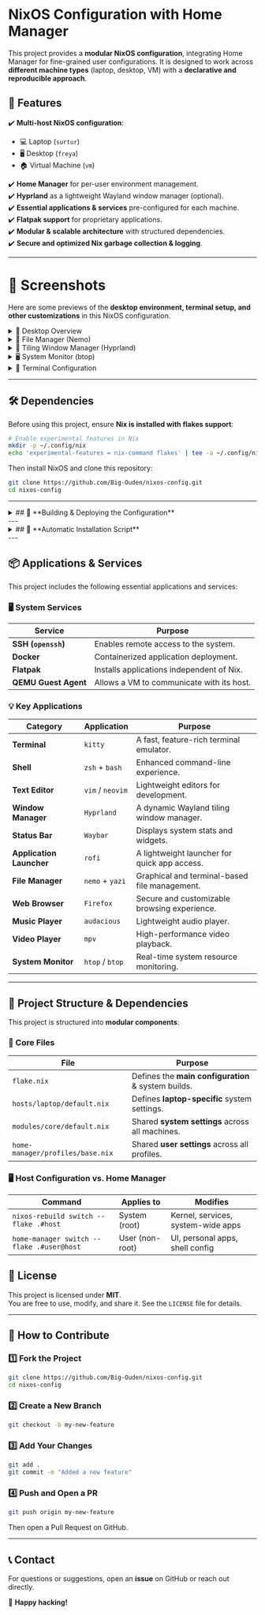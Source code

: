 # NixOS Configuration with Home Manager

This project provides a **modular NixOS configuration**, integrating Home Manager for fine-grained user configurations. It is designed to work across **different machine types** (laptop, desktop, VM) with a **declarative and reproducible approach**.

## 📌 **Features**
✔️ **Multi-host NixOS configuration**:
   - 💻 Laptop (`surtur`)  
   - 🖥️ Desktop (`freya`)  
   - 🏠 Virtual Machine (`vm`)  

✔️ **Home Manager** for per-user environment management.  
✔️ **Hyprland** as a lightweight Wayland window manager (optional).  
✔️ **Essential applications & services** pre-configured for each machine.  
✔️ **Flatpak support** for proprietary applications.  
✔️ **Modular & scalable architecture** with structured dependencies.  
✔️ **Secure and optimized Nix garbage collection & logging**.  

---


# 📸 Screenshots  

Here are some previews of the **desktop environment, terminal setup, and other customizations** in this NixOS configuration.  



<details>
  <summary>🌿 Desktop Overview</summary>
  
  ![Desktop Environment](screenshots/desktop.png)
</details>

<details>
  <summary>📂 File Manager (Nemo)</summary>
  
  ![File Manager](screenshots/file-manager.png)
</details>

<details>
  <summary>🔲 Tiling Window Manager (Hyprland)</summary>
  
  ![Hyprland Setup](screenshots/hyprland.png)
</details>

<details>
  <summary>🖥️ System Monitor (btop)</summary>
  
  ![btop Monitoring](screenshots/btop.png)
</details>

<details>
  <summary>🔧 Terminal Configuration</summary>
  
  ![Terminal Config](screenshots/terminal.png)
</details>



---


## 🛠️ **Dependencies**
Before using this project, ensure **Nix is installed with flakes support**:

```sh
# Enable experimental features in Nix
mkdir -p ~/.config/nix
echo 'experimental-features = nix-command flakes' | tee -a ~/.config/nix/nix.conf
```

Then install NixOS and clone this repository:

```sh
git clone https://github.com/Big-Ouden/nixos-config.git
cd nixos-config
```

---
<details>
<summary>
## 🔧 **Building & Deploying the Configuration**
</summary>
### **1️⃣ Applying the NixOS System Configuration (Host)**
To rebuild your **entire system (host)**, replacing `laptop` with `desktop` or `vm` as needed:

```sh
sudo nixos-rebuild switch --flake .#laptop
```

**What does this do?**  
- Applies **system-wide settings** (kernel, drivers, networking, etc.).
- Configures system-level **services** (Docker, SSH, Flatpak).
- Manages hardware-specific **configurations**.

---

### **2️⃣ Applying the User Configuration (Home Manager)**
To rebuild **only the user environment**, replacing `simon@laptop` with your user and host:

```sh
home-manager switch --flake .#simon@laptop
```

**What does this do?**  
- Configures **user-specific settings** (shell, themes, applications).
- Installs and manages **user-level packages**.
- Applies **window manager & UI tweaks**.

⚠ **System (`nixos-rebuild`) and user (`home-manager switch`) configurations are independent!**  
Changes to one **do not** affect the other.

</details>
---

<details>
<summary>
## 🔧 **Automatic Installation Script**
</summary>
Instead of manually running the above commands, you can use the **provided installation script**:

```sh
chmod +x install.sh
./install.sh <host> <user>
```

For example, to install on a **laptop** for user **simon**:

```sh
./install.sh laptop simon
```

This script:
✔️ **Applies the system configuration (`nixos-rebuild`)**  
✔️ **Applies the user configuration (`home-manager switch`)**  
</details>
---

## 📦 **Applications & Services**
This project includes the following essential applications and services:

### **🖥️ System Services**
| Service  | Purpose |
|----------|--------|
| **SSH (`openssh`)** | Enables remote access to the system. |
| **Docker** | Containerized application deployment. |
| **Flatpak** | Installs applications independent of Nix. |
| **QEMU Guest Agent** | Allows a VM to communicate with its host. |

### **💡 Key Applications**
| Category              | Application  | Purpose |
|-----------------------|-------------|---------|
| **Terminal**         | `kitty`      | A fast, feature-rich terminal emulator. |
| **Shell**           | `zsh` + `bash` | Enhanced command-line experience. |
| **Text Editor**     | `vim` / `neovim` | Lightweight editors for development. |
| **Window Manager**  | `Hyprland` | A dynamic Wayland tiling window manager. |
| **Status Bar**      | `Waybar` | Displays system stats and widgets. |
| **Application Launcher** | `rofi` | A lightweight launcher for quick app access. |
| **File Manager**    | `nemo` + `yazi` | Graphical and terminal-based file management. |
| **Web Browser**     | `Firefox` | Secure and customizable browsing experience. |
| **Music Player**    | `audacious` | Lightweight audio player. |
| **Video Player**    | `mpv` | High-performance video playback. |
| **System Monitor**  | `htop` / `btop` | Real-time system resource monitoring. |

---

## 🔗 **Project Structure & Dependencies**
This project is structured into **modular components**:

### **🔹 Core Files**
| File | Purpose |
|------|---------|
| `flake.nix` | Defines the **main configuration** & system builds. |
| `hosts/laptop/default.nix` | Defines **laptop-specific** system settings. |
| `modules/core/default.nix` | Shared **system settings** across all machines. |
| `home-manager/profiles/base.nix` | Shared **user settings** across all profiles. |

### **🖥️ Host Configuration vs. Home Manager**
| Command | Applies to | Modifies |
|---------|-----------|----------|
| `nixos-rebuild switch --flake .#host` | System (root) | Kernel, services, system-wide apps |
| `home-manager switch --flake .#user@host` | User (non-root) | UI, personal apps, shell config |



## 📜 **License**
This project is licensed under **MIT**.  
You are free to use, modify, and share it. See the `LICENSE` file for details.

---

## 🤝 **How to Contribute**
### **1️⃣ Fork the Project**
```sh
git clone https://github.com/Big-Ouden/nixos-config.git
cd nixos-config
```

### **2️⃣ Create a New Branch**
```sh
git checkout -b my-new-feature
```

### **3️⃣ Add Your Changes**
```sh
git add .
git commit -m "Added a new feature"
```

### **4️⃣ Push and Open a PR**
```sh
git push origin my-new-feature
```
Then open a Pull Request on GitHub.

---

## 📞 **Contact**
For questions or suggestions, open an **issue** on GitHub or reach out directly.

🚀 **Happy hacking!**
